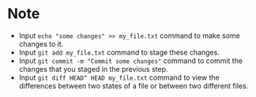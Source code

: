 # Note

- Input `echo "some changes" >> my_file.txt` command to make some changes to it.
- Input `git add my_file.txt` command to  stage these changes.
- Input `git commit -m "Commit some changes"` command to commit the changes that you staged in the previous step.
- Input `git diff HEAD^ HEAD my_file.txt` command to  view the differences between two states of a file or between two different files.